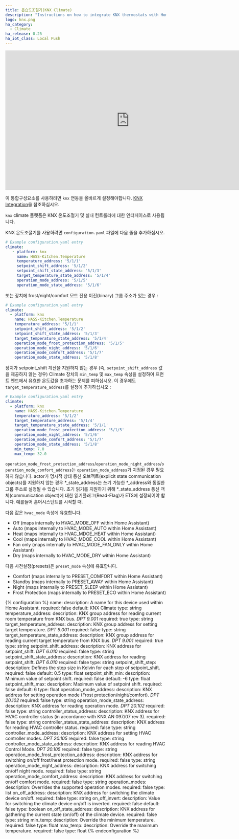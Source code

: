 ```yaml
---
title: 온습도조절기(KNX Climate)
description: "Instructions on how to integrate KNX thermostats with Home Assistant."
logo: knx.png
ha_category:
  - Climate
ha_release: 0.25
ha_iot_class: Local Push
---
```


<div class='videoWrapper'>
<iframe width="776" height="437" src="https://www.youtube.com/embed/1DZnTB49w64" frameborder="0" allow="accelerometer; autoplay; encrypted-media; gyroscope; picture-in-picture" allowfullscreen></iframe>
</div>

<div class='note'>
  
이 통합구성요소를 사용하려면 `knx` 연동을 올바르게 설정해야합니다. [KNX Integration](/integrations/knx)을 참조하십시오.

</div>

`knx` climate 플랫폼은 KNX 온도조절기 및 실내 컨트롤러에 대한 인터페이스로 사용됩니다.

KNX 온도조절기를 사용하려면 `configuration.yaml` 파일에 다음 줄을 추가하십시오.

```yaml
# Example configuration.yaml entry
climate:
   - platform: knx
     name: HASS-Kitchen.Temperature
     temperature_address: '5/1/1'
     setpoint_shift_address: '5/1/2'
     setpoint_shift_state_address: '5/1/3'
     target_temperature_state_address: '5/1/4'
     operation_mode_address: '5/1/5'
     operation_mode_state_address: '5/1/6'
```

또는 장치에 frost/night/comfort 모드 전용 이진(binary) 그룹 주소가 있는 경우 :

```yaml
# Example configuration.yaml entry
climate:
  - platform: knx
    name: HASS-Kitchen.Temperature
    temperature_address: '5/1/1'
    setpoint_shift_address: '5/1/2'
    setpoint_shift_state_address: '5/1/3'
    target_temperature_state_address: '5/1/4'
    operation_mode_frost_protection_address: '5/1/5'
    operation_mode_night_address: '5/1/6'
    operation_mode_comfort_address: '5/1/7'
    operation_mode_state_address: '5/1/8'
```

장치가 setpoint_shift 계산을 지원하지 않는 경우 (즉, `setpoint_shift_address` 값을 제공하지 않는 경우) Climate 장치의 `min_temp` 및 `max_temp` 속성을 설정하여 프런트 엔드에서 유효한 온도값을 초과하는 문제를 피하십시오. 이 경우에도 `target_temperature_address`를 설정에 추가하십시오 :


```yaml
# Example configuration.yaml entry
climate:
  - platform: knx
    name: HASS-Kitchen.Temperature
    temperature_address: '5/1/2'
    target_temperature_address: '5/1/4'
    target_temperature_state_address: '5/1/1'
    operation_mode_frost_protection_address: '5/1/5'
    operation_mode_night_address: '5/1/6'
    operation_mode_comfort_address: '5/1/7'
    operation_mode_state_address: '5/1/8'
    min_temp: 7.0
    max_temp: 32.0
```

`operation_mode_frost_protection_address`/`operation_mode_night_address`/`operation_mode_comfort_address`는 `operation_mode_address`가 지정된 경우 필요하지 않습니다.
actor가 명시적 상태 통신 오브젝트(explicit state communication objects)를 지원하지 않는 경우 *_state_address는 쓰기 가능한 *_address와 동일한 그룹 주소로 설정될 수 있습니다. 초기 읽기를 지원하기 위해 *_state_address 통신 객체(communication object)에 대한 읽기플래그(Read-Flag)가 ETS에 설정되어야 합니다. 예를들어 홈어시스턴트를 시작할 때.


다음 값은 `hvac_mode` 속성에 유효합니다.

- Off (maps internally to HVAC_MODE_OFF within Home Assistant)
- Auto (maps internally to HVAC_MODE_AUTO within Home Assistant)
- Heat (maps internally to HVAC_MDOE_HEAT within Home Assistant)
- Cool (maps internally to HVAC_MDOE_COOL within Home Assistant)
- Fan only (maps internally to HVAC_MODE_FAN_ONLY within Home Assistant)
- Dry (maps internally to HVAC_MODE_DRY within Home Assistant)

다음 사전설정(presets)은 `preset_mode` 속성에 유효합니다.

- Comfort (maps internally to PRESET_COMFORT within Home Assistant)
- Standby (maps internally to PRESET_AWAY within Home Assistant)
- Night (maps internally to PRESET_SLEEP within Home Assistant)
- Frost Protection (maps internally to PRESET_ECO within Home Assistant)

{% configuration %}
name:
  description: A name for this device used within Home Assistant.
  required: false
  default: KNX Climate
  type: string
temperature_address:
  description: KNX group address for reading current room temperature from KNX bus. *DPT 9.001*
  required: true
  type: string
target_temperature_address:
  description: KNX group address for setting target temperature. *DPT 9.001*
  required: false
  type: string
target_temperature_state_address:
  description: KNX group address for reading current target temperature from KNX bus. *DPT 9.001*
  required: true
  type: string
setpoint_shift_address:
  description: KNX address for setpoint_shift. *DPT 6.010*
  required: false
  type: string
setpoint_shift_state_address:
  description: KNX address for reading setpoint_shift. *DPT 6.010*
  required: false
  type: string
setpoint_shift_step:
  description: Defines the step size in Kelvin for each step of setpoint_shift.
  required: false
  default: 0.5
  type: float
setpoint_shift_min:
  description: Minimum value of setpoint shift.
  required: false
  default: -6
  type: float
setpoint_shift_max:
  description: Maximum value of setpoint shift.
  required: false
  default: 6
  type: float
operation_mode_address:
  description: KNX address for setting operation mode (Frost protection/night/comfort). *DPT 20.102*
  required: false
  type: string
operation_mode_state_address:
  description: KNX address for reading operation mode. *DPT 20.102*
  required: false
  type: string
controller_status_address:
  description: KNX address for HVAC controller status (in accordance with KNX AN 097/07 rev 3).
  required: false
  type: string
controller_status_state_address:
  description: KNX address for reading HVAC controller status.
  required: false
  type: string
controller_mode_address:
  description: KNX address for setting HVAC controller modes. *DPT 20.105*
  required: false
  type: string
controller_mode_state_address:
  description: KNX address for reading HVAC Control Mode. *DPT 20.105*
  required: false
  type: string
operation_mode_frost_protection_address:
  description: KNX address for switching on/off frost/heat protection mode.
  required: false
  type: string
operation_mode_night_address:
  description: KNX address for switching on/off night mode.
  required: false
  type: string
operation_mode_comfort_address:
  description: KNX address for switching on/off comfort mode.
  required: false
  type: string
operation_modes:
  description: Overrides the supported operation modes.
  required: false
  type: list
on_off_address:
  description: KNX address for switching the climate device on/off.
  required: false
  type: string
on_off_invert:
  description: Value for switching the climate device on/off is inverted.
  required: false
  default: false
  type: boolean
on_off_state_address:
  description: KNX address for gathering the current state (on/off) of the climate device.
  required: false
  type: string
min_temp:
  description: Override the minimum temperature.
  required: false
  type: float
max_temp:
  description: Override the maximum temperature.
  required: false
  type: float
{% endconfiguration %}

